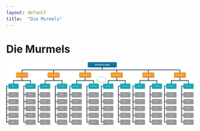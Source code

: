 ```yaml
---
layout: default
title:  "Die Murmels"
---
```


# Die Murmels 

![Die Murmels](/assets/images/murmels.svg "Murmels")
